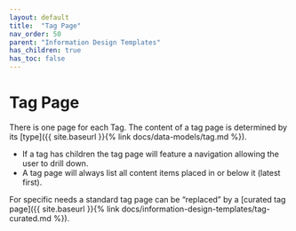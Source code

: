 ```yaml
---
layout: default
title:  "Tag Page"
nav_order: 50
parent: "Information Design Templates"
has_children: true
has_toc: false
---
```


# Tag Page

There is one page for each Tag. The content of a tag page is determined by its [type]({{ site.baseurl }}{% link docs/data-models/tag.md %}).

* If a tag has children the tag page will feature a navigation allowing the user to drill down.
* A tag page will always list all content items placed in or below it (latest first).

For specific needs a standard tag page can be “replaced” by a
[curated tag page]({{ site.baseurl }}{% link docs/information-design-templates/tag-curated.md %}).
